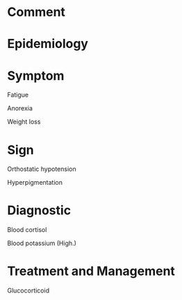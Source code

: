 # Comment

# Epidemiology

# Symptom

Fatigue

Anorexia

Weight loss

# Sign

Orthostatic hypotension

Hyperpigmentation

# Diagnostic

Blood cortisol

Blood potassium
(High.)

# Treatment and Management

Glucocorticoid
